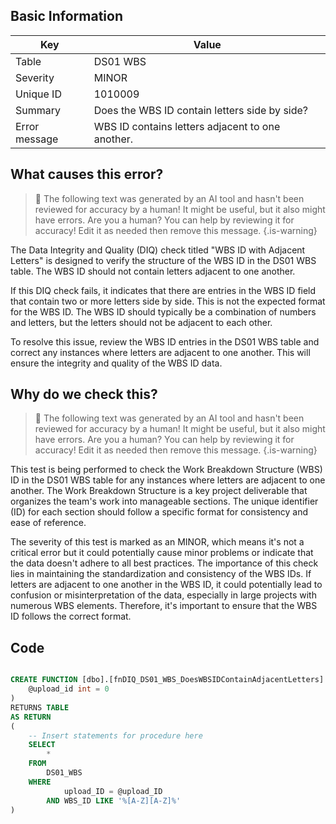 ## Basic Information
| Key         | Value          |
|-------------|----------------|
| Table       | DS01 WBS |
| Severity    | MINOR |
| Unique ID   | 1010009   |
| Summary     | Does the WBS ID contain letters side by side? |
| Error message | WBS ID contains letters adjacent to one another. |

## What causes this error?

> :robot: The following text was generated by an AI tool and hasn't been reviewed for accuracy by a human! It might be useful, but it also might have errors. Are you a human? You can help by reviewing it for accuracy! Edit it as needed then remove this message.
{.is-warning}

The Data Integrity and Quality (DIQ) check titled "WBS ID with Adjacent Letters" is designed to verify the structure of the WBS ID in the DS01 WBS table. The WBS ID should not contain letters adjacent to one another. 

If this DIQ check fails, it indicates that there are entries in the WBS ID field that contain two or more letters side by side. This is not the expected format for the WBS ID. The WBS ID should typically be a combination of numbers and letters, but the letters should not be adjacent to each other. 

To resolve this issue, review the WBS ID entries in the DS01 WBS table and correct any instances where letters are adjacent to one another. This will ensure the integrity and quality of the WBS ID data.
## Why do we check this?

> :robot: The following text was generated by an AI tool and hasn't been reviewed for accuracy by a human! It might be useful, but it also might have errors. Are you a human? You can help by reviewing it for accuracy! Edit it as needed then remove this message.
{.is-warning}

This test is being performed to check the Work Breakdown Structure (WBS) ID in the DS01 WBS table for any instances where letters are adjacent to one another. The Work Breakdown Structure is a key project deliverable that organizes the team's work into manageable sections. The unique identifier (ID) for each section should follow a specific format for consistency and ease of reference.

The severity of this test is marked as an MINOR, which means it's not a critical error but it could potentially cause minor problems or indicate that the data doesn't adhere to all best practices. The importance of this check lies in maintaining the standardization and consistency of the WBS IDs. If letters are adjacent to one another in the WBS ID, it could potentially lead to confusion or misinterpretation of the data, especially in large projects with numerous WBS elements. Therefore, it's important to ensure that the WBS ID follows the correct format.
## Code

```sql

CREATE FUNCTION [dbo].[fnDIQ_DS01_WBS_DoesWBSIDContainAdjacentLetters] (
	@upload_id int = 0
)
RETURNS TABLE
AS RETURN
(
    -- Insert statements for procedure here
	SELECT 
		* 
	FROM 
		DS01_WBS 
	WHERE 
			upload_ID = @upload_ID 
		AND WBS_ID LIKE '%[A-Z][A-Z]%'  
)
```
